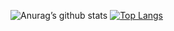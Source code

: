 ![Anurag’s github stats](https://github-readme-stats.vercel.app/api?username=eblondel&show_icons=true&count_private=true&theme=dracula)
[![Top Langs](https://github-readme-stats.vercel.app/api/top-langs/?username=eblondel&exclude_repo=cem_clipnet&layout=compact&theme=dracula)](https://github.com/anuraghazra/github-readme-stats)
